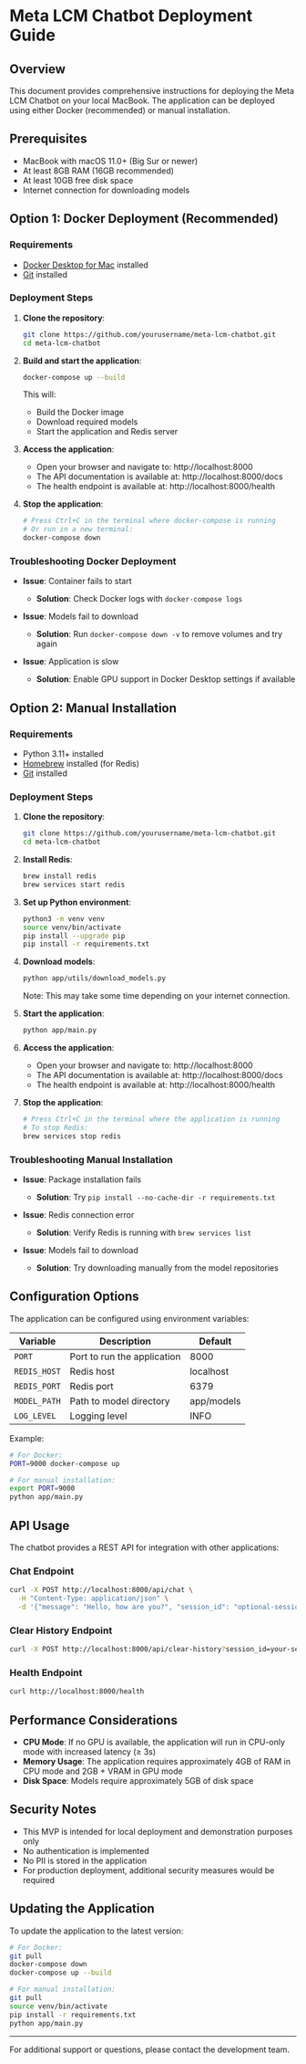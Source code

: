 # Meta LCM Chatbot Deployment Guide

## Overview

This document provides comprehensive instructions for deploying the Meta LCM Chatbot on your local MacBook. The application can be deployed using either Docker (recommended) or manual installation.

## Prerequisites

- MacBook with macOS 11.0+ (Big Sur or newer)
- At least 8GB RAM (16GB recommended)
- At least 10GB free disk space
- Internet connection for downloading models

## Option 1: Docker Deployment (Recommended)

### Requirements

- [Docker Desktop for Mac](https://www.docker.com/products/docker-desktop/) installed
- [Git](https://git-scm.com/download/mac) installed

### Deployment Steps

1. **Clone the repository**:
   ```bash
   git clone https://github.com/yourusername/meta-lcm-chatbot.git
   cd meta-lcm-chatbot
   ```

2. **Build and start the application**:
   ```bash
   docker-compose up --build
   ```
   This will:
   - Build the Docker image
   - Download required models
   - Start the application and Redis server

3. **Access the application**:
   - Open your browser and navigate to: http://localhost:8000
   - The API documentation is available at: http://localhost:8000/docs
   - The health endpoint is available at: http://localhost:8000/health

4. **Stop the application**:
   ```bash
   # Press Ctrl+C in the terminal where docker-compose is running
   # Or run in a new terminal:
   docker-compose down
   ```

### Troubleshooting Docker Deployment

- **Issue**: Container fails to start
  - **Solution**: Check Docker logs with `docker-compose logs`

- **Issue**: Models fail to download
  - **Solution**: Run `docker-compose down -v` to remove volumes and try again

- **Issue**: Application is slow
  - **Solution**: Enable GPU support in Docker Desktop settings if available

## Option 2: Manual Installation

### Requirements

- Python 3.11+ installed
- [Homebrew](https://brew.sh/) installed (for Redis)
- [Git](https://git-scm.com/download/mac) installed

### Deployment Steps

1. **Clone the repository**:
   ```bash
   git clone https://github.com/yourusername/meta-lcm-chatbot.git
   cd meta-lcm-chatbot
   ```

2. **Install Redis**:
   ```bash
   brew install redis
   brew services start redis
   ```

3. **Set up Python environment**:
   ```bash
   python3 -m venv venv
   source venv/bin/activate
   pip install --upgrade pip
   pip install -r requirements.txt
   ```

4. **Download models**:
   ```bash
   python app/utils/download_models.py
   ```
   Note: This may take some time depending on your internet connection.

5. **Start the application**:
   ```bash
   python app/main.py
   ```

6. **Access the application**:
   - Open your browser and navigate to: http://localhost:8000
   - The API documentation is available at: http://localhost:8000/docs
   - The health endpoint is available at: http://localhost:8000/health

7. **Stop the application**:
   ```bash
   # Press Ctrl+C in the terminal where the application is running
   # To stop Redis:
   brew services stop redis
   ```

### Troubleshooting Manual Installation

- **Issue**: Package installation fails
  - **Solution**: Try `pip install --no-cache-dir -r requirements.txt`

- **Issue**: Redis connection error
  - **Solution**: Verify Redis is running with `brew services list`

- **Issue**: Models fail to download
  - **Solution**: Try downloading manually from the model repositories

## Configuration Options

The application can be configured using environment variables:

| Variable | Description | Default |
|----------|-------------|---------|
| `PORT` | Port to run the application | 8000 |
| `REDIS_HOST` | Redis host | localhost |
| `REDIS_PORT` | Redis port | 6379 |
| `MODEL_PATH` | Path to model directory | app/models |
| `LOG_LEVEL` | Logging level | INFO |

Example:
```bash
# For Docker:
PORT=9000 docker-compose up

# For manual installation:
export PORT=9000
python app/main.py
```

## API Usage

The chatbot provides a REST API for integration with other applications:

### Chat Endpoint

```bash
curl -X POST http://localhost:8000/api/chat \
  -H "Content-Type: application/json" \
  -d '{"message": "Hello, how are you?", "session_id": "optional-session-id"}'
```

### Clear History Endpoint

```bash
curl -X POST http://localhost:8000/api/clear-history?session_id=your-session-id
```

### Health Endpoint

```bash
curl http://localhost:8000/health
```

## Performance Considerations

- **CPU Mode**: If no GPU is available, the application will run in CPU-only mode with increased latency (≥ 3s)
- **Memory Usage**: The application requires approximately 4GB of RAM in CPU mode and 2GB + VRAM in GPU mode
- **Disk Space**: Models require approximately 5GB of disk space

## Security Notes

- This MVP is intended for local deployment and demonstration purposes only
- No authentication is implemented
- No PII is stored in the application
- For production deployment, additional security measures would be required

## Updating the Application

To update the application to the latest version:

```bash
# For Docker:
git pull
docker-compose down
docker-compose up --build

# For manual installation:
git pull
source venv/bin/activate
pip install -r requirements.txt
python app/main.py
```

---

For additional support or questions, please contact the development team.
